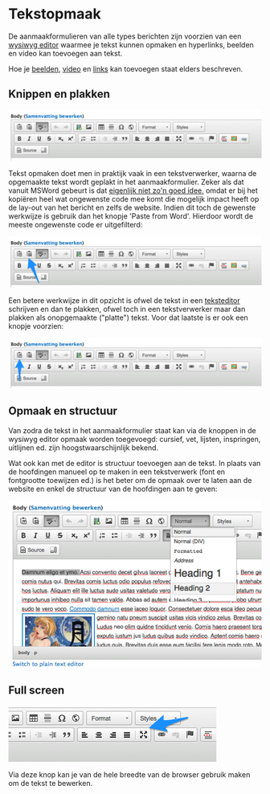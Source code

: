 # Tekstopmaak

De aanmaakformulieren van alle types berichten zijn voorzien van een [wysiwyg editor](https://nl.wikipedia.org/wiki/Wysiwyg) waarmee je tekst kunnen opmaken en hyperlinks, beelden en video kan toevoegen aan tekst. 

Hoe je [beelden](./beelden_toevoegen.md), [video](video_toevoegen.md) en [links](links_toevoegen.md) kan toevoegen staat elders beschreven. 

## Knippen en plakken

![](../beelden/wysiwyg.png)

Tekst opmaken doet men in praktijk vaak in een tekstverwerker, waarna de opgemaakte tekst wordt geplakt in het aanmaakformulier. Zeker als dat vanuit MSWord gebeurt is dat [eigenlijk niet zo'n goed idee,](http://theedublogger.com/2009/01/20/why-you-shouldnt-write-your-posts-using-word/) omdat er bij het kopiëren heel wat ongewenste code mee komt die mogelijk impact heeft op de lay-out van het bericht en zelfs de website. Indien dit toch de gewenste werkwijze is gebruik dan het knopje 'Paste from Word'. Hierdoor wordt de meeste ongewenste code er uitgefilterd:

![](../beelden/wysiwyg_word.png)

Een betere werkwijze in dit opzicht is ofwel de tekst in een [teksteditor](https://nl.wikipedia.org/wiki/Teksteditor) schrijven en dan te plakken, ofwel  toch in een tekstverwerker maar dan plakken als onopgemaakte ("platte") tekst. Voor dat laatste is er ook een knopje voorzien:

![](../beelden/wysiwyg_platte_tekst.png)


## Opmaak en structuur

Van zodra de tekst in het aanmaakformulier staat kan via de knoppen in de wysiwyg editor opmaak worden toegevoegd: cursief, vet, lijsten, inspringen, uitlijnen ed. zijn hoogstwaarschijnlijk bekend.

Wat ook kan met de editor is structuur toevoegen aan de tekst. In plaats van de hoofdingen manueel op te maken in een tekstverwerk (font en fontgrootte toewijzen ed.) is het beter om de opmaak over te laten aan de website en enkel de structuur van de hoofdingen aan te geven: 

![](../beelden/wysiwyg_structuur.png) 

## Full screen

![](../beelden/wysiwyg_full_screen.png) 

Via deze knop kan je van de hele breedte van de browser gebruik maken om de tekst te bewerken.




